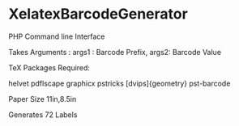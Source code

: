# XelatexBarcodeGenerator

PHP Command line Interface

Takes Arguments : args1 : Barcode Prefix, args2: Barcode Value

TeX Packages Required: 

helvet
pdflscape
graphicx
pstricks 
[dvips]{geometry} 
pst-barcode 

Paper Size 11in,8.5in

Generates 72 Labels
